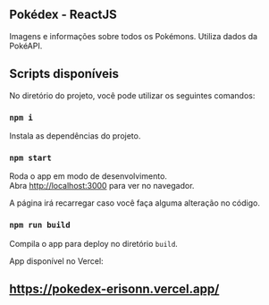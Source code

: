 ## Pokédex - ReactJS

Imagens e informações sobre todos os Pokémons. Utiliza dados da PokéAPI.

## Scripts disponíveis

No diretório do projeto, você pode utilizar os seguintes comandos:

### `npm i`

Instala as dependências do projeto.

### `npm start`

Roda o app em modo de desenvolvimento.\
Abra [http://localhost:3000](http://localhost:3000) para ver no navegador.

A página irá recarregar caso você faça alguma alteração no código.

### `npm run build`

Compila o app para deploy no diretório `build`.

App disponível no Vercel: 

## https://pokedex-erisonn.vercel.app/